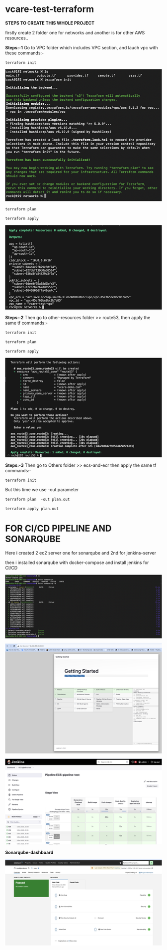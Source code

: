 # vcare-test-terraform

**STEPS TO CREATE THIS WHOLE PROJECT**

firstly create 2 folder one for networks and another is for other AWS resources..

**Steps:-1** Go to VPC folder which includes VPC section, and lauch vpc with these commands:-

```
terraform init 
```
![Screenshot](./screenshots/init.png)


```
terraform plan
```

```
terraform apply
```

![Screenshot](./screenshots/outputs.png)

**Steps:-2**  Then go to other-resources folder >> route53, then apply the same tf commands:-


```
terraform init 
```

```
terraform plan
```

```
terraform apply
```

![Screenshot](./screenshots/route53.png)

**Steps:-3** Then go to Others folder >> ecs-and-ecr then apply the same tf commands:-


```
terraform init 
```
But this time we use -out parameter

```
terraform plan  -out plan.out
```

```
terraform apply plan.out 

```

# FOR CI/CD PIPELINE AND SONARQUBE

Here i created 2 ec2 server one for sonarqube and 2nd for jenkins-server

then i installed sonarqube with docker-compose and install jenkins for CI/CD

![Screenshot](./screenshots/sonarqube.png)

![Screenshot](./screenshots/jenkins.png)

![Screenshot](./screenshots/cicd.png)

**Sonarqube-dashboard**

![Screenshot](./screenshots/sonarqube-dahboard.png)